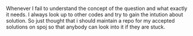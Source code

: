 Whenever I fail to understand the concept of the question and what exactly it needs.
I always look up to other codes and try to gain the intution about solution.
So just thought that i should maintain a repo for my accepted solutions on spoj so that anybody can look into it if they are stuck. 
